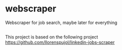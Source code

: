 # webscraper
Webscraper for job search, maybe later for everything
##
This project is based on the following project
https://github.com/llorenspujol/linkedin-jobs-scraper

